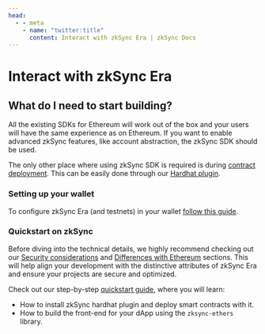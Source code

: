 ```yaml
---
head:
  - - meta
    - name: "twitter:title"
      content: Interact with zkSync Era | zkSync Docs
---
```


# Interact with zkSync Era

## What do I need to start building?

All the existing SDKs for Ethereum will work out of the box and your users will have the same experience as on Ethereum. If you want to enable advanced zkSync features, like account abstraction, the zkSync SDK should be used.

The only other place where using zkSync SDK is required is during [contract deployment](../developer-reference/contract-deployment.md). This can be easily done through our [Hardhat plugin](../tooling/hardhat/hardhat-zksync-deploy.md).

### Setting up your wallet

To configure zkSync Era (and testnets) in your wallet [follow this guide](../quick-start/add-zksync-to-metamask.md).

### Quickstart on zkSync

Before diving into the technical details, we highly recommend checking out our [Security considerations](./best-practices.md) and [Differences with Ethereum](../../build/developer-reference/differences-with-ethereum.md) sections. This will help align your development with the distinctive attributes of zkSync Era and ensure your projects are secure and optimized.

Check out our step-by-step [quickstart guide](../../build/quick-start/hello-world.md), where you will learn:

- How to install zkSync hardhat plugin and deploy smart contracts with it.
- How to build the front-end for your dApp using the `zksync-ethers` library.
